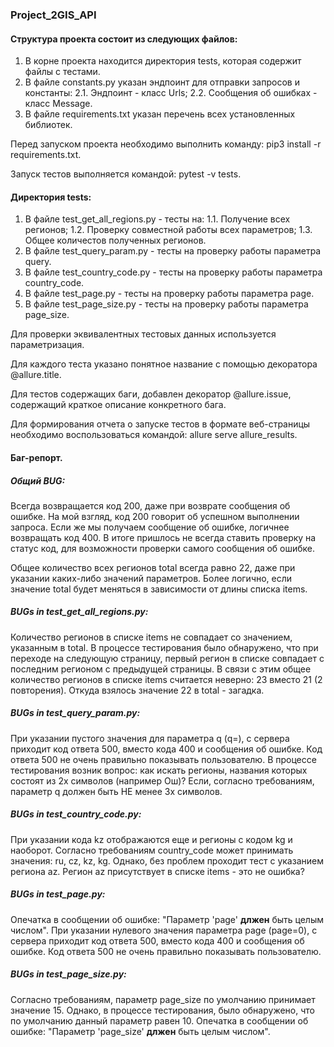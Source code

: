 ### Project_2GIS_API

#### Структура проекта состоит из следующих файлов:

1. В корне проекта находится директория tests, которая содержит файлы с тестами.
2. В файле constants.py указан эндпоинт для отправки запросов и константы:
   2.1. Эндпоинт - класс Urls;
   2.2. Сообщения об ошибках - класс Message.
3. В файле requirements.txt указан перечень всех установленных библиотек.

Перед запуском проекта необходимо выполнить команду: pip3 install -r requirements.txt.

Запуск тестов выполняется командой: pytest -v tests.

#### Директория tests:

1. В файле test_get_all_regions.py - тесты на:
   1.1. Получение всех регионов;
   1.2. Проверку совместной работы всех параметров;
   1.3. Общее количестов полученных регионов.
2. В файле test_query_param.py - тесты на проверку работы параметра query.
3. В файле test_country_code.py - тесты на проверку работы параметра country_code.
4. В файле test_page.py - тесты на проверку работы параметра page.
5. В файле test_page_size.py - тесты на проверку работы параметра page_size.

Для проверки эквивалентных тестовых данных используется параметризация.

Для каждого теста указано понятное название с помощью декоратора @allure.title.

Для тестов содержащих баги, добавлен декоратор @allure.issue, содержащий краткое описание конкретного бага.

Для формирования отчета о запуске тестов в формате веб-страницы необходимо воспользоваться командой: allure serve
allure_results.

#### Баг-репорт.

##### Общий BUG:

Всегда возвращается код 200, даже при возврате сообщения об ошибке.
На мой взгляд, код 200 говорит об успешном выполнении запроса.
Если же мы получаем сообщение об ошибке, логичнее возвращать код 400.
В итоге пришлось не всегда ставить проверку на статус код, для возможности проверки самого сообщения об ошибке.

Общее количество всех регионов total всегда равно 22, даже при указании каких-либо значений параметров.
Более логично, если значение total будет меняться в зависимости от длины списка items.

##### BUGs in test_get_all_regions.py:

Количество регионов в списке items не совпадает со значением, указанным в total.
В процессе тестирования было обнаружено, что при переходе на следующую страницу, первый регион в списке совпадает с
последним регионом с предыдущей страницы.
В связи с этим общее количество регионов в списке items считается неверно: 23 вместо 21 (2 повторения).
Откуда взялось значение 22 в total - загадка.

##### BUGs in test_query_param.py:

При указании пустого значения для параметра q (q=), с сервера приходит код ответа 500, вместо кода 400 и сообщения об
ошибке.
Код ответа 500 не очень правильно показывать пользователю.
В процессе тестирования возник вопрос: как искать регионы, названия которых состоят из 2х символов (например Ош)? Если,
согласно требованиям, параметр q должен быть НЕ менее 3х символов.

##### BUGs in test_country_code.py:

При указании кода kz отображаются еще и регионы с кодом kg и наоборот.
Согласно требованиям country_code может принимать значения: ru, cz, kz, kg. Однако, без проблем проходит тест с
указанием региона az. Регион az присутствует в списке items - это не ошибка?

##### BUGs in test_page.py:

Опечатка в сообщении об ошибке: "Параметр 'page' **длжен** быть целым числом".
При указании нулевого значения параметра page (page=0), с сервера приходит код ответа 500, вместо кода 400 и сообщения
об ошибке.
Код ответа 500 не очень правильно показывать пользователю.

##### BUGs in test_page_size.py:

Согласно требованиям, параметр page_size по умолчанию принимает значение 15. Однако, в процессе тестирования, было
обнаружено, что по умолчанию данный параметр равен 10.
Опечатка в сообщении об ошибке: "Параметр 'page_size' **длжен** быть целым числом".


